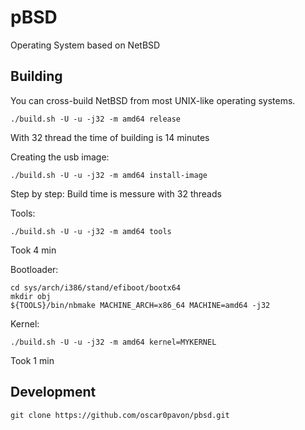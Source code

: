pBSD
======

Operating System based on NetBSD

Building
--------

You can cross-build NetBSD from most UNIX-like operating systems.

    ./build.sh -U -u -j32 -m amd64 release

With 32 thread the time of building is 14 minutes

Creating the usb image:

    ./build.sh -U -u -j32 -m amd64 install-image

Step by step:
Build time is messure with 32 threads

Tools:

    ./build.sh -U -u -j32 -m amd64 tools

Took 4 min

Bootloader:
    
    cd sys/arch/i386/stand/efiboot/bootx64
    mkdir obj
    ${TOOLS}/bin/nbmake MACHINE_ARCH=x86_64 MACHINE=amd64 -j32

Kernel:

    ./build.sh -U -u -j32 -m amd64 kernel=MYKERNEL

Took 1 min


Development
--------------

    git clone https://github.com/oscar0pavon/pbsd.git

